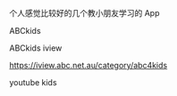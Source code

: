 

个人感觉比较好的几个教小朋友学习的 App


ABCkids



ABCkids iview

https://iview.abc.net.au/category/abc4kids


youtube kids


